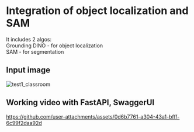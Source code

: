 # Integration of object localization and SAM 
It includes 2 algos: <br>
Grounding DINO - for object localization <br>
SAM - for segmentation <br>

## Input image


![test1_classroom](https://github.com/user-attachments/assets/b7581e9f-8038-479a-97bf-ef4709616004)

## Working video with FastAPI, SwaggerUI



https://github.com/user-attachments/assets/0d6b7761-a304-43a1-bfff-6c99f2daa92d





